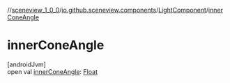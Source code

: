//[sceneview_1_0_0](../../../index.md)/[io.github.sceneview.components](../index.md)/[LightComponent](index.md)/[innerConeAngle](inner-cone-angle.md)

# innerConeAngle

[androidJvm]\
open val [innerConeAngle](inner-cone-angle.md): [Float](https://kotlinlang.org/api/latest/jvm/stdlib/kotlin/-float/index.html)
